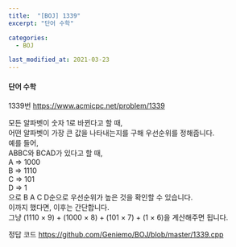 ```yaml
---
title:  "[BOJ] 1339"
excerpt: "단어 수학"

categories:
  - BOJ

last_modified_at: 2021-03-23
---
```


#### 단어 수학

1339번 <https://www.acmicpc.net/problem/1339>

모든 알파벳이 숫자 1로 바뀐다고 할 때,<br>
어떤 알파벳이 가장 큰 값을 나타내는지를 구해 우선순위를 정해줍니다.<br>
예를 들어,<br>
ABBC와 BCAD가 있다고 할 때,<br>
A ⇒ 1000<br>
B ⇒ 1110<br>
C ⇒  101<br>
D ⇒    1<br>
으로 B A C D순으로 우선순위가 높은 것을 확인할 수 있습니다.<br>
이까지 했다면, 이후는 간단합니다.<br>
그냥 (1110 × 9) + (1000 × 8) + (101 × 7) + (1 × 6)을 계산해주면 됩니다.

정답 코드 <https://github.com/Geniemo/BOJ/blob/master/1339.cpp>